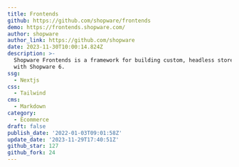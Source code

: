 ```yaml
---
title: Frontends
github: https://github.com/shopware/frontends
demo: https://frontends.shopware.com/
author: shopware
author_link: https://github.com/shopware
date: 2023-11-30T10:00:14.824Z
description: >-
  Shopware Frontends is a framework for building custom, headless storefronts
  with Shopware 6.
ssg:
  - Nextjs
css:
  - Tailwind
cms:
  - Markdown
category:
  - Ecommerce
draft: false
publish_date: '2022-01-03T09:01:58Z'
update_date: '2023-11-29T17:40:51Z'
github_star: 127
github_fork: 24
---
```

